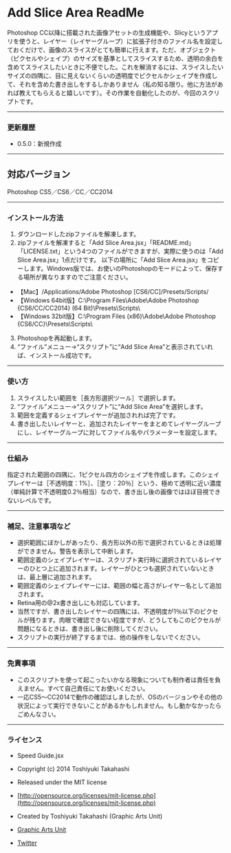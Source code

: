 # Add Slice Area ReadMe #

Photoshop CC以降に搭載された画像アセットの生成機能や、Slicyというアプリを使うと、レイヤー（レイヤーグループ）に拡張子付きのファイル名を設定しておくだけで、画像のスライスがとても簡単に行えます。ただ、オブジェクト（ピクセルやシェイプ）のサイズを基準としてスライスするため、透明の余白を含めてスライスしたいときに不便でした。これを解消するには、スライスしたいサイズの四隅に、目に見えないくらいの透明度でピクセルかシェイプを作成して、それを含めた書き出しをするしかありません（私の知る限り。他に方法があれば教えてもらえると嬉しいです）。その作業を自動化したのが、今回のスクリプトです。

-----

### 更新履歴 ###

* 0.5.0：新規作成

-----

## 対応バージョン ###

Photoshop CS5／CS6／CC／CC2014

-----

### インストール方法 ###

1. ダウンロードしたzipファイルを解凍します。
2. zipファイルを解凍すると「Add Slice Area.jsx」「README.md」「LICENSE.txt」という4つのファイルができますが、実際に使うのは「Add Slice Area.jsx」1点だけです。
以下の場所に「Add Slice Area.jsx」をコピーします。Windows版では、お使いのPhotoshopのモードによって、保存する場所が異なりますのでご注意ください。
* 【Mac】/Applications/Adobe Photoshop [CS6/CC]/Presets/Scripts/
* 【Windows 64bit版】C:\Program Files\Adobe\Adobe Photoshop {CS6/CC/CC2014} (64 Bit)\Presets\Scripts\
* 【Windows 32bit版】C:\Program Files (x86)\Adobe\Adobe Photoshop {CS6/CC}\Presets\Scripts\
3. Photoshopを再起動します。
4. “ファイル”メニュー→“スクリプト”に“Add Slice Area”と表示されていれば、インストール成功です。

-----

### 使い方 ###

1. スライスしたい範囲を［長方形選択ツール］で選択します。
2. “ファイル”メニュー→“スクリプト”に“Add Slice Area”を選択します。
3. 範囲を定義するシェイプレイヤーが追加されれば完了です。
4. 書き出したいレイヤーと、追加されたレイヤーをまとめてレイヤーグループにし、レイヤーグループに対してファイル名やパラメーターを設定します。

-----

### 仕組み ###

指定された範囲の四隅に、1ピクセル四方のシェイプを作成します。このシェイプレイヤーは［不透明度：1%］、［塗り：20％］という、極めて透明に近い濃度（単純計算で不透明度0.2％相当）なので、書き出し後の画像ではほぼ目視できないレベルです。

-----

### 補足、注意事項など ###

* 選択範囲にぼかしがあったり、長方形以外の形で選択されているときは処理ができません。警告を表示して中断します。
* 範囲定義のシェイプレイヤーは、スクリプト実行時に選択されているレイヤーのひとつ上に追加されます。レイヤーがひとつも選択されていないときは、最上層に追加されます。
* 範囲定義のシェイプレイヤーには、範囲の幅と高さがレイヤー名として追加されます。
* Retina用の@2x書き出しにも対応しています。
* 当然ですが、書き出したレイヤーの四隅には、不透明度が1％以下のピクセルが残ります。肉眼で確認できない程度ですが、どうしてもこのピクセルが問題になるときは、書き出し後に削除してください。
* スクリプトの実行が終了するまでは、他の操作をしないでください。

-----

### 免責事項 ###

* このスクリプトを使って起こったいかなる現象についても制作者は責任を負えません。すべて自己責任にてお使いください。
* 一応CS5〜CC2014で動作の確認はしましたが、OSのバージョンやその他の状況によって実行できないことがあるかもしれません。もし動かなかったらごめんなさい。

-----

### ライセンス ###

* Speed Guide.jsx
* Copyright (c) 2014 Toshiyuki Takahashi
* Released under the MIT license
* [http://opensource.org/licenses/mit-license.php](http://opensource.org/licenses/mit-license.php)

* Created by Toshiyuki Takahashi (Graphic Arts Unit)
* [Graphic Arts Unit](http://www.graphicartsunit.com/)
* [Twitter](https://twitter.com/gautt)